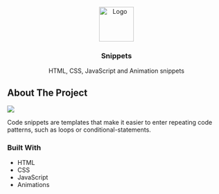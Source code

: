<!-- PROJECT LOGO -->
<br />
<div align="center">
  <a href="https://i.ibb.co/3ycbb0w/code.png">
    <img src="https://i.ibb.co/3ycbb0w/code.png" alt="Logo" width="80" height="80">
</a>

<h3 align="center">Snippets</h3>

  <p align="center">
    HTML, CSS, JavaScript and Animation snippets
    <br />
  </p>
</div>

<!-- ABOUT THE PROJECT -->

## About The Project

<img src="https://i.ibb.co/3C9dJgx/snippets-img.png">

Code snippets are templates that make it easier to enter repeating code patterns, such as loops or conditional-statements.

### Built With

- HTML
- CSS
- JavaScript
- Animations
